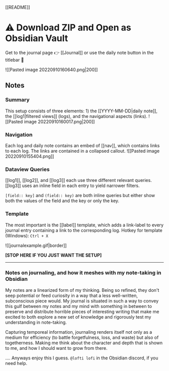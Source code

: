 [[README]]


# ⚠ Download ZIP and Open as Obsidian Vault

Get to the journal page 👉 [[Journal]]  or use the daily note button in the titlebar 🔼

 ![[Pasted image 20220910160640.png|200]]

## Notes

### Summary

This setup consists of three elements: 1) the [[YYYY-MM-DD|daily note]], the [[log1|filtered views]] (logs), and the navigational aspects (links).
![[Pasted image 20220910160017.png|200]]
### Navigation
Each log and daily note contains an embed of [[nav]], which contains links to each log. The links are contained in a collapsed callout.
![[Pasted image 20220910155404.png]]

### Dataview Queries
[[log1]], [[log2]], and [[log3]] each use three different relevant queries. [[log3]] uses an inline field in each entry to yield narrower filters. 

`[field:: key]` and `(field:: key)` are both inline queries but either show both the values of the field and the key or only the key.

### Template
The most important is the [[label]] template, which adds a link-label to every journal entry containing a link to the corresponding log. Hotkey for template (Windows):  `Ctrl + X` 

![[journalexample.gif|border]]




**[STOP HERE IF YOU JUST WANT THE SETUP]**

----

### Notes on journaling, and how it meshes with my note-taking in Obsidian

My notes are a linearized form of my thinking. Being so refined, they don't seep potential or feed curiosity in a way that a less well-written, subconscious piece would. My journal is situated in such a way to convey this gulf between my notes and my mind with something in between to preserve and distribute horrible pieces of interesting writing that make me excited to both explore a new set of knowledge and rigorously test my understanding in note-taking. 

Capturing temporeal information, journaling renders itself not only as a medium for efficiency (to battle forgetfulness, loss, and waste) but also of togetherness. Making me think about the character and depth that is shown to me, and how I should want to grow from there.

.... Anyways enjoy this I guess. `@lofti lofi` in the Obsidian discord, if you need help. 
